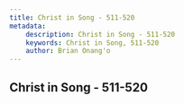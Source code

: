 ```yaml
---
title: Christ in Song - 511-520
metadata:
    description: Christ in Song - 511-520
    keywords: Christ in Song, 511-520
    author: Brian Onang'o
---
```



## Christ in Song - 511-520
  